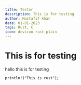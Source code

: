 ```yaml
---
title: Tester 
description: This is for testing
author: Mustafif Khan
date: 01-01-2023
tags: Rust, C
icon: devicon-rust-plain
---
```


# This is for testing
hello this is for testing

```{rust}
println!("This is rust");
```